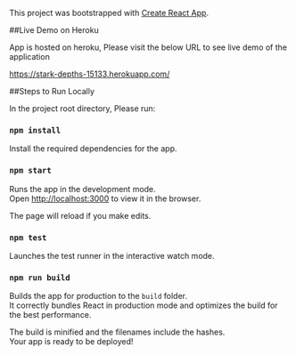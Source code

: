 This project was bootstrapped with [Create React App](https://github.com/facebookincubator/create-react-app).

##Live Demo on Heroku

App is hosted on heroku, Please visit the below URL to see live demo of the application
 
https://stark-depths-15133.herokuapp.com/

##Steps to Run Locally

In the project root directory, Please run:

### `npm install`

Install the required dependencies for the app.<br>

### `npm start`

Runs the app in the development mode.<br>
Open [http://localhost:3000](http://localhost:3000) to view it in the browser.

The page will reload if you make edits.<br>

### `npm test`

Launches the test runner in the interactive watch mode.<br>

### `npm run build`

Builds the app for production to the `build` folder.<br>
It correctly bundles React in production mode and optimizes the build for the best performance.

The build is minified and the filenames include the hashes.<br>
Your app is ready to be deployed!
